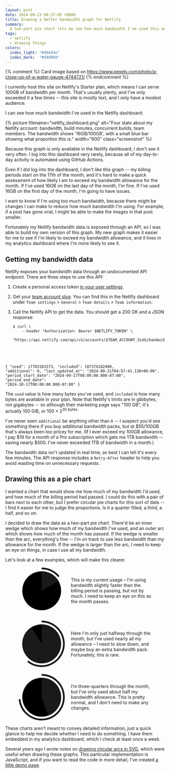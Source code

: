 ```yaml
---
layout: post
date: 2024-09-23 08:37:05 +0000
title: Drawing a better bandwidth graph for Netlify
summary:
  A two-part pie chart lets me see how much bandwidth I've used this month, and whether I'm on track to exceed my bandwidth allowance.
tags:
  - netlify
  - drawing things
colors:
  index_light: "#464d3e"
  index_dark:  "#d9d9b9"
---
```

{% comment %}
  Card image based on https://www.pexels.com/photo/a-close-up-of-a-water-gauge-4744721/
{% endcomment %}

I currently host this site on Netlify's Starter plan, which means I can serve 100GB of bandwidth per month.
That's usually plenty, and I've only exceeded it a few times -- this site is mostly text, and I only have a modest audience.

I can see how much bandwidth I've used in the Netlify dashboard:

{%
  picture
  filename="netlify_dashboard.png"
  alt="Four stats about my Netlify account: bandwidth, build minutes, concurrent builds, team members. The bandwidth shows '16GB/100GB', with a small blue bar showing what proportion this is."
  width="600"
  class="screenshot"
%}

Because this graph is only available in the Netlify dashboard, I don't see it very often.
I log into this dashboard very rarely, because all of my day-to-day activity is automated using GitHub Actions.

Even if I did log into the dashboard, I don't like this graph -- my billing periods start on the 17th of the month, and it's hard to make a quick assessment of how likely I am to exceed my bandwidth allowance for the month.
If I've used 16GB on the last day of the month, I'm fine.
If I've used 16GB on the first day of the month, I'm going to have issues.

I want to know if I'm using too much bandwidth, because there might be changes I can make to reduce how much bandwidth I'm using.
For example, if a post has gone viral, I might be able to make the images in that post smaller.

Fortunately my Netlify bandwidth data is exposed through an API, so I was able to build my own version of this graph.
My new graph makes it easier for me to see if I'm likely to exceed my bandwidth allowance, and it lives in my analytics dashboard where I'm more likely to see it.

## Getting my bandwidth data

Netlify exposes your bandwidth data through an undocumented API endpoint.
There are three steps to use this API:

1.  Create a personal access token [in your user settings](https://app.netlify.com/user/applications/personal).

2.  Get your [team account slug](https://docs.netlify.com/accounts-and-billing/team-management/#access-or-modify-the-team-account-slug).
    You can find this in the Netlify dashboard under `Team settings` > `General` > `Team details` > `Team information`.

3.  Call the Netlify API to get the data.
    You should get a 200 OK and a JSON response:

    <pre class="language-console"><code><span class="gp">$</span><span class="w"> </span>curl <span class="se">\</span>
    <span class="gp"></span><span class="w">  </span><span class="nt">  --header</span> <span class="s2">"Authorization: Bearer </span><span class="nv">$NETLIFY_TOKEN</span><span class="s2">"</span> <span class="se">\</span>
    <span class="gp"></span><span class="w">  </span><span class="s2">  "https://api.netlify.com/api/v1/accounts/</span><span class="nv">$TEAM_ACCOUNT_SLUG</span><span class="s2">/bandwidth"</span>
<span class="go">{
      "used":                                 17783181573,
      "included":                            107374182400,
      "additional":                                     0,
      "last_updated_at":   "2024-09-21T04:57:41.130+00:00",
      "period_start_date": "2024-09-17T00:00:00.000-07:00",
      "period_end_date":   "2024-10-17T00:00:00.000-07:00"
}</span></code></pre>

The `used` value is how many bytes you've used, and `included` is how many bytes are available in your plan.
Note that Netlify's limits are in gibibytes, not gigabytes -- so although their marketing page says "100&nbsp;GB", it's actually 100&nbsp;GiB, or 100&nbsp;&times;&nbsp;2<sup>30 bytes.

I've never seen `additional` be anything other than `0` -- I suspect you'd see something there if you buy additional bandwidth packs, but at $55/100GB that's always been too pricey for me.
(If I ever exceed my 100GB allowance, I pay $19 for a month of a Pro subscription which gets me 1TB bandwidth -- saving nearly $500.
I've never exceeded 1TB of bandwidth in a month.)

The bandwidth data isn't updated in real time; as best I can tell it's every few minutes.
The API response includes a `Retry-After` header to help you avoid wasting time on unnecessary requests.

## Drawing this as a pie chart

I wanted a chart that would show me how much of my bandwidth I'd used, and how much of the billing period had passed.
I could do this with a pair of bars next to each other, but I prefer circular pie charts for this sort of data -- I find it easier for me to judge the proportions.
Is it a quarter filled, a third, a half, and so on.

I decided to draw the data as a two-part pie chart.
There'd be an inner wedge which shows how much of my bandwidth I've used, and an outer arc which shows how much of the month has passed.
If the wedge is smaller than the arc, everything's fine -- I'm on track to use less bandwidth than my allowance for the month.
If the wedge is larger than the arc, I need to keep an eye on things, in case I use all my bandwidth.

Let's look at a few examples, which will make this clearer.

<style>
  .example {
    display: grid;
    grid-template-columns: 150px 1fr;
    grid-gap: 1.25em;
    align-items: center;
  }

  svg {
    width: 150px;
  }

  .bandwidth {
    fill: currentColor;
  }

  .billing_period {
    fill: none;
    stroke: currentColor;
    stroke-width: 8;
  }

  circle {
    fill: var(--block-border-color);
  }
</style>

<figure class="example">
  <svg xmlns="http://www.w3.org/2000/svg" viewBox="0 0 220 220">
    <circle cx="110" cy="110" r="90"/>
    <path class="bandwidth" d="M 110 110 L 110 20 A 90 90 0 0 1187.6443173957565 64.48780409442952Z"></path>
    <path class="billing_period" d="M 110 7 A 103 103 0 0 1189.5539580000654 44.577008884308626"></path>
  </svg>
  <p>
    This is my current usage – I’m using bandwidth slightly faster than the billing period is passing, but not by much.
    I need to keep an eye on this as the month passes.
  </p>
  <svg xmlns="http://www.w3.org/2000/svg" viewBox="0 0 220 220">
    <circle cx="110" cy="110" r="90"/>
    <path class="bandwidth" d="M 110 110 L 110 20 A 90 90 0 1 162.09918700437603 33.806088731721744Z"></path>
    <path class="billing_period" d="M 110 7 A 103 103 0 1 145.63980449908405 190.41620007861525"></path>
  </svg>
  <p>
    Here I'm only just halfway through the month, but I’ve used nearly all my allowance – I need to slow down, and maybe buy an extra bandwidth pack.
    Fortunately, this is rare.
  </p>
  <svg xmlns="http://www.w3.org/2000/svg" viewBox="0 0 220 220">
    <circle cx="110" cy="110" r="90"/>
    <path class="bandwidth" d="M 110 110 L 110 20 A 90 90 0 0 1140.47813556351068 194.68224874536733Z"></path>
    <path class="billing_period" d="M 110 7 A 103 103 0 1 17.409121742854168 119.17124301430742"></path>
  </svg>
  <p>
    I’m three-quarters through the month, but I’ve only used about half my bandwidth allowance.
    This is pretty normal, and I don't need to make any changes.
  </p>
</figure>

These charts aren’t meant to convey detailed information; just a quick glance to help me decide whether I need to do something.
I have them embedded in my analytics dashboard, which I check at least once a week.

Several years ago I wrote notes on [drawing circular arcs in SVG](/2022/circle-party/), which were useful when drawing these graphs.
This particular implementation is JavaScript, and if you want to read the code in more detail, I've created [a little demo page](/files/2024/netlify-bandwidth-graph-demo.html).
